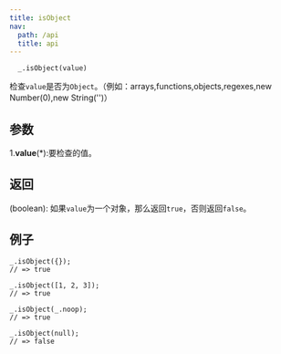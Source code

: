 ```yaml
---
title: isObject
nav:
  path: /api
  title: api
---
```


```
  _.isObject(value)
```

检查`value`是否为`Object`。（例如：arrays,functions,objects,regexes,new Number(0),new String('')）

## 参数
  1.**value**(*):要检查的值。

## 返回
(boolean): 如果`value`为一个对象，那么返回`true`，否则返回`false`。

## 例子

```
_.isObject({});
// => true
 
_.isObject([1, 2, 3]);
// => true
 
_.isObject(_.noop);
// => true
 
_.isObject(null);
// => false

```


